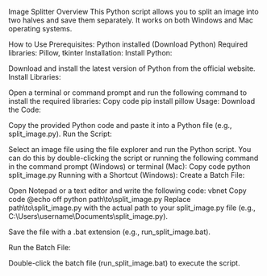 Image Splitter
Overview
This Python script allows you to split an image into two halves and save them separately. It works on both Windows and Mac operating systems.

How to Use
Prerequisites:
Python installed (Download Python)
Required libraries: Pillow, tkinter
Installation:
Install Python:

Download and install the latest version of Python from the official website.
Install Libraries:

Open a terminal or command prompt and run the following command to install the required libraries:
Copy code
pip install pillow
Usage:
Download the Code:

Copy the provided Python code and paste it into a Python file (e.g., split_image.py).
Run the Script:

Select an image file using the file explorer and run the Python script. You can do this by double-clicking the script or running the following command in the command prompt (Windows) or terminal (Mac):
Copy code
python split_image.py
Running with a Shortcut (Windows):
Create a Batch File:

Open Notepad or a text editor and write the following code:
vbnet
Copy code
@echo off
python path\to\split_image.py
Replace path\to\split_image.py with the actual path to your split_image.py file (e.g., C:\Users\username\Documents\split_image.py).

Save the file with a .bat extension (e.g., run_split_image.bat).

Run the Batch File:

Double-click the batch file (run_split_image.bat) to execute the script.
